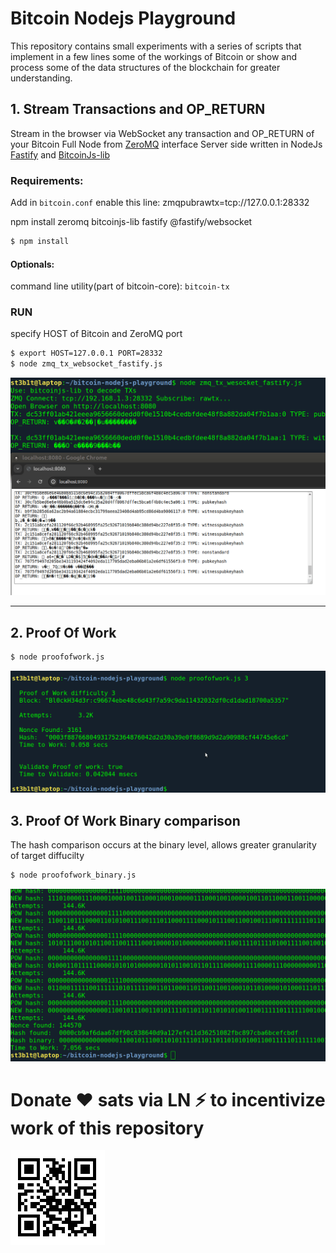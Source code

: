 # Bitcoin Nodejs Playground

This repository contains small experiments with a series of scripts that implement in a few lines some of the workings of Bitcoin or show and process some of the data structures of the blockchain for greater understanding.


## 1. Stream Transactions and OP_RETURN

Stream in the browser via WebSocket any transaction and OP_RETURN of your Bitcoin Full Node from [ZeroMQ](https://github.com/zeromq/zeromq.js/) interface
Server side written in NodeJs [Fastify](https://github.com/fastify) and [BitcoinJs-lib](https://github.com/bitcoinjs/bitcoinjs-lib)

### Requirements:
Add in `bitcoin.conf` enable this line:
zmqpubrawtx=tcp://127.0.0.1:28332

npm install zeromq bitcoinjs-lib fastify @fastify/websocket

```bash
$ npm install
```

#### Optionals:
command line utility(part of bitcoin-core): `bitcoin-tx`

### RUN
specify HOST of Bitcoin and ZeroMQ port

```bash
$ export HOST=127.0.0.1 PORT=28332
$ node zmq_tx_websocket_fastify.js
```

![](images/zmq_tx_wesocket_fastify.gif)

---

## 2. Proof Of Work

```bash
$ node proofofwork.js
```

![](images/proofofwork.gif)

## 3. Proof Of Work Binary comparison

The hash comparison occurs at the binary level, allows greater granularity of target diffucilty

```bash
$ node proofofwork_binary.js
```

![](images/proofofwork_binary.gif)

# Donate ❤️ sats via LN ⚡ to incentivize work of this repository

[![image](https://raw.githubusercontent.com/st3b1t/st3b1t/main/donate.png)](https://getalby.com/p/st3b1t)

